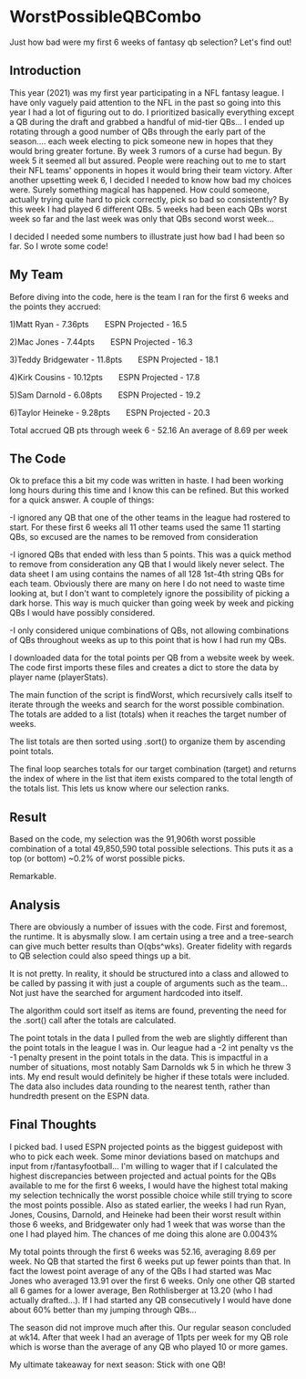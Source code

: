 # WorstPossibleQBCombo
Just how bad were my first 6 weeks of fantasy qb selection? Let's find out!

## Introduction
This year (2021) was my first year participating in a NFL fantasy league. I have only vaguely paid attention to the NFL in the past so going into this year I had a lot of figuring out to do. I prioritized basically everything except a QB during the draft and grabbed a handful of mid-tier QBs... I ended up rotating through a good number of QBs through the early part of the season.... each week electing to pick someone new in hopes that they would bring greater fortune. By week 3 rumors of a curse had begun. By week 5 it seemed all but assured. People were reaching out to me to start their NFL teams' opponents in hopes it would bring their team victory. After another upsetting week 6, I decided I needed to know how bad my choices were. Surely something magical has happened. How could someone, actually trying quite hard to pick correctly, pick so bad so consistently? By this week I had played 6 different QBs. 5 weeks had been each QBs worst week so far and the last week was only that QBs second worst week...

I decided I needed some numbers to illustrate just how bad I had been so far. So I wrote some code!


## My Team
Before diving into the code, here is the team I ran for the first 6 weeks and the points they accrued:

1)Matt Ryan - 7.36pts  ESPN Projected - 16.5

2)Mac Jones - 7.44pts  ESPN Projected - 16.3

3)Teddy Bridgewater - 11.8pts  ESPN Projected - 18.1

4)Kirk Cousins - 10.12pts  ESPN Projected - 17.8

5)Sam Darnold - 6.08pts  ESPN Projected - 19.2

6)Taylor Heineke - 9.28pts  ESPN Projected - 20.3

Total accrued QB pts through week 6 - 52.16 An average of 8.69 per week

## The Code
Ok to preface this a bit my code was written in haste. I had been working long hours during this time and I know this can be refined. But this worked for a quick answer. A couple of things:

-I ignored any QB that one of the other teams in the league had rostered to start. For these first 6 weeks all 11 other teams used the same 11 starting QBs, so excused are the names to be removed from consideration

-I ignored QBs that ended with less than 5 points. This was a quick method to remove from consideration any QB that I would likely never select. The data sheet I am using contains the names of all 128 1st-4th string QBs for each team. Obviously there are many on here I do not need to waste time looking at, but I don't want to completely ignore the possibility of picking a dark horse. This way is much quicker than going week by week and picking QBs I would have possibly considered.

-I only considered unique combinations of QBs, not allowing combinations of QBs throughout weeks as up to this point that is how I had run my QBs.

I downloaded data for the total points per QB from a website week by week. The code first imports these files and creates a dict to store the data by player name (playerStats).

The main function of the script is findWorst, which recursively calls itself to iterate through the weeks and search for the worst possible combination. The totals are added to a list (totals) when it reaches the target number of weeks.

The list totals are then sorted using .sort() to organize them by ascending point totals.

The final loop searches totals for our target combination (target) and returns the index of where in the list that item exists compared to the total length of the totals list. This lets us know where our selection ranks.

## Result
Based on the code, my selection was the 91,906th worst possible combination of a total 49,850,590 total possible selections. This puts it as a top (or bottom) ~0.2% of worst possible picks.

Remarkable.

## Analysis
There are obviously a number of issues with the code. First and foremost, the runtime. It is abysmally slow. I am certain using a tree and a tree-search can give much better results than O(qbs^wks). Greater fidelity with regards to QB selection could also speed things up a bit.

It is not pretty. In reality, it should be structured into a class and allowed to be called by passing it with just a couple of arguments such as the team... Not just have the searched for argument hardcoded into itself.

The algorithm could sort itself as items are found, preventing the need for the .sort() call after the totals are calculated.

The point totals in the data I pulled from the web are slightly different than the point totals in the league I was in. Our league had a -2 int penalty vs the -1 penalty present in the point totals in the data. This is impactful in a number of situations, most notably Sam Darnolds wk 5 in which he threw 3 ints. My end result would definitely be higher if these totals were included. The data also includes data rounding to the nearest tenth, rather than hundredth present on the ESPN data.

## Final Thoughts
I picked bad. I used ESPN projected points as the biggest guidepost with who to pick each week. Some minor deviations based on matchups and input from r/fantasyfootball... I'm willing to wager that if I calculated the highest discrepancies between projected and actual points for the QBs available to me for the first 6 weeks, I would have the highest total making my selection technically the worst possible choice while still trying to score the most points possible. Also as stated earlier, the weeks I had run Ryan, Jones, Cousins, Darnold, and Heineke had been their worst result within those 6 weeks, and Bridgewater only had 1 week that was worse than the one I had played him. The chances of me doing this alone are 0.0043%

My total points through the first 6 weeks was 52.16, averaging 8.69 per week. No QB that started the first 6 weeks put up fewer points than that. In fact the lowest point average of any of the QBs I had started was Mac Jones who averaged 13.91 over the first 6 weeks. Only one other QB started all 6 games for a lower average, Ben Rothlisberger at 13.20 (who I had actually drafted...). If I had started any QB consecutively I would have done about 60% better than my jumping through QBs...

The season did not improve much after this. Our regular season concluded at wk14. After that week I had an average of 11pts per week for my QB role which is worse than the average of any QB who played 10 or more games.

My ultimate takeaway for next season: Stick with one QB!
